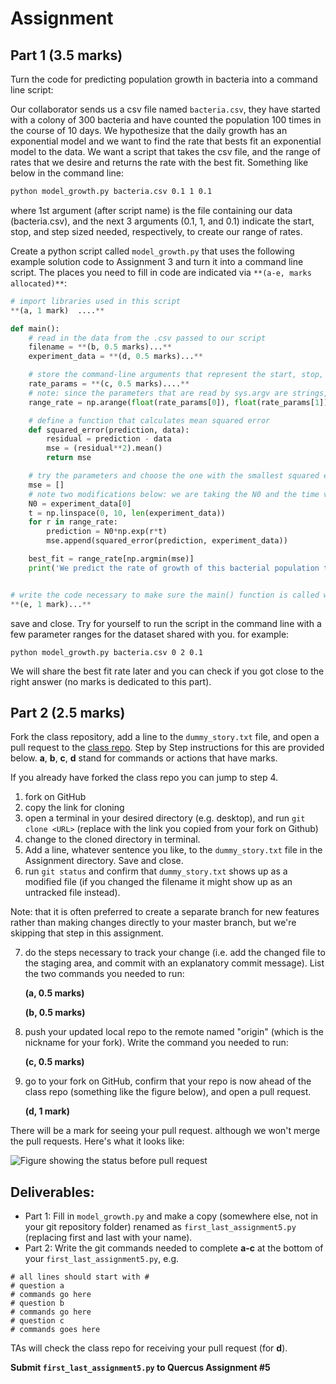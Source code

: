 # Assignment

## Part 1 (3.5 marks)
Turn the code for predicting population growth in bacteria into a command line script:

Our collaborator sends us a csv file named `bacteria.csv`, they have started with a colony of 300 bacteria and have counted the population 100 times in the course of 10 days. We hypothesize that the daily growth has an exponential model and we want to find the rate that bests fit an exponential model to the data. We want a script that takes the csv file, and the range of rates that we desire and returns the rate with the best fit. Something like below in the command line:

```bash
python model_growth.py bacteria.csv 0.1 1 0.1
```

where 1st argument (after script name) is the file containing our data (bacteria.csv), and the next 3 arguments (0.1, 1, and 0.1) indicate the start, stop, and step sized needed, respectively, to create our range of rates.

Create a python script called `model_growth.py` that uses the following example solution code to Assignment 3 and turn it into a command line script.
The places you need to fill in code are indicated via `**(a-e, marks allocated)**`:

```Python
# import libraries used in this script
**(a, 1 mark)  ....**

def main():
    # read in the data from the .csv passed to our script
    filename = **(b, 0.5 marks)...**
    experiment_data = **(d, 0.5 marks)...**

    # store the command-line arguments that represent the start, stop, and step size in the variable rate_params
    rate_params = **(c, 0.5 marks)....**
    # note: since the parameters that are read by sys.argv are strings, we have to convert them to floats using float(a_string)
    range_rate = np.arange(float(rate_params[0]), float(rate_params[1]), float(rate_params[2]))

    # define a function that calculates mean squared error
    def squared_error(prediction, data):
        residual = prediction - data
        mse = (residual**2).mean()          
        return mse

    # try the parameters and choose the one with the smallest squared error
    mse = []
    # note two modifications below: we are taking the N0 and the time vector from data
    N0 = experiment_data[0]
    t = np.linspace(0, 10, len(experiment_data))
    for r in range_rate:
        prediction = N0*np.exp(r*t)
        mse.append(squared_error(prediction, experiment_data))

    best_fit = range_rate[np.argmin(mse)]
    print('We predict the rate of growth of this bacterial population to be', best_fit)


# write the code necessary to make sure the main() function is called when we run the script from command line
**(e, 1 mark)...**

```
save and close.
Try for yourself to run the script in the command line with a few parameter ranges for the dataset shared with you. for example:
```
python model_growth.py bacteria.csv 0 2 0.1
```
We will share the best fit rate later and you can check if you got close to the right answer (no marks is dedicated to this part).

## Part 2 (2.5 marks)
Fork the class repository, add a line to the `dummy_story.txt` file, and open a pull request to the [class repo](https://github.com/BME1478H/Winter2020class). Step by Step instructions for this are provided below. **a**, **b**, **c**, **d** stand for commands or actions that have marks.

If you already have forked the class repo you can jump to step 4.

  1. fork on GitHub
  2. copy the link for cloning
  3. open a terminal in your desired directory (e.g. desktop), and run `git clone <URL>` (replace <URL> with the link you copied from your fork on Github)
  4. change to the cloned directory in terminal.
  5. Add a line, whatever sentence you like, to the `dummy_story.txt` file in the Assignment directory. Save and close.
  6. run `git status` and confirm that `dummy_story.txt` shows up as a modified file (if you changed the filename it might show up as an untracked file instead).

  Note: that it is often preferred to create a separate branch for new features rather than making changes directly to your master branch, but we're skipping that step in this assignment.

  7. do the steps necessary to track your change (i.e. add the changed file to the staging area, and commit with an explanatory commit message). List the two commands you needed to run:

     **(a, 0.5 marks)**

     **(b, 0.5 marks)**

  8. push your updated local repo to the remote named "origin" (which is the nickname for your fork). Write the command you needed to run:

     **(c, 0.5 marks)**

  9. go to your fork on GitHub, confirm that your repo is now ahead of the class repo (something like the figure below), and open a pull request.

     **(d, 1 mark)**

  There will be a mark for seeing your pull request. although we won't merge the pull requests. Here's what it looks like:

![Figure showing the status before pull request](https://github.com/BME1478H/Winter2020class/blob/master/Assignment/PR.PNG)

## Deliverables:
- Part 1: Fill in `model_growth.py` and make a copy (somewhere else, not in your git repository folder) renamed as `first_last_assignment5.py` (replacing first and last with your name).
- Part 2: Write the git commands needed to complete **a-c** at the bottom of your `first_last_assignment5.py`, e.g.
```
# all lines should start with #
# question a
# commands go here
# question b
# commands go here
# question c
# commands goes here

```
TAs will check the class repo for receiving your pull request (for **d**).

**Submit `first_last_assignment5.py` to Quercus Assignment #5**
